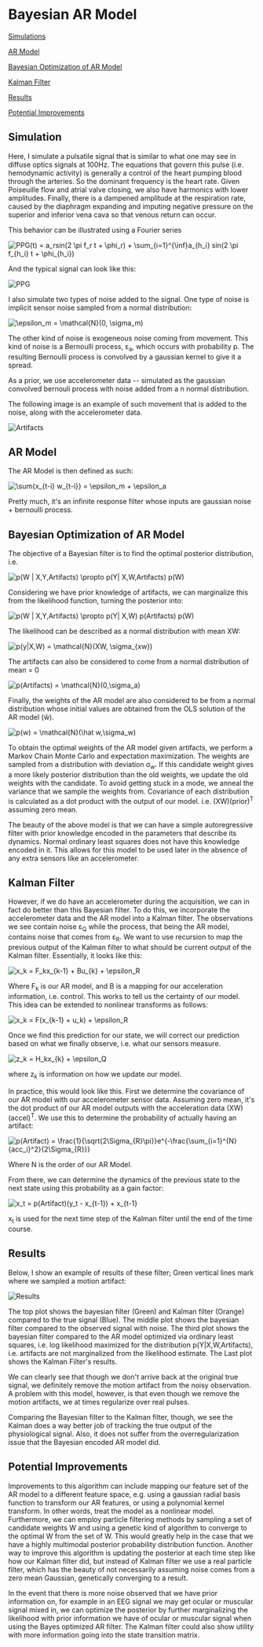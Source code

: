 # Bayesian AR Model

[Simulations](#simulation)

[AR Model](#armodel)

[Bayesian Optimization of AR Model](#bayesopt)

[Kalman Filter](#kalman)

[Results](#results)

[Potential Improvements](#improvements)

## Simulation <a name="simulation"/>

Here, I simulate a pulsatile signal that is similar to what one may see in
diffuse optics signals at 100Hz. The equations that govern this pulse (i.e.
hemodynamic activity) is generally a control of the heart pumping blood through
the arteries. So the dominant frequency is the heart rate. Given Poiseuille
flow and atrial valve closing, we also have harmonics with lower amplitudes. Finally, there is a dampened
amplitude at the respiration rate, caused by the diaphragm expanding and
imputing negative pressure on the superior and inferior vena cava so that venous
return can occur.

This behavior can be illustrated using a Fourier series

<img src="https://latex.codecogs.com/gif.latex?PPG(t)&space;=&space;a_rsin(2&space;\pi&space;f_r&space;t&space;&plus;&space;\phi_r)&space;&plus;&space;\sum_{i=1}^{\inf}a_{h_i}&space;sin(2&space;\pi&space;f_{h_i}&space;t&space;&plus;&space;\phi_{h_i})" title="PPG(t) = a_rsin(2 \pi f_r t + \phi_r) + \sum_{i=1}^{\inf}a_{h_i} sin(2 \pi f_{h_i} t + \phi_{h_i})" />

And the typical signal can look like this:

<img src="images/PPG.png" title="PPG" />

I also simulate two types of noise added to the signal.
One type of noise is implicit sensor noise sampled from a normal distribution:

<img src="https://latex.codecogs.com/gif.latex?\epsilon_m&space;=&space;\mathcal{N}(0,&space;\sigma_m)" title="\epsilon_m = \mathcal{N}(0, \sigma_m)" />

The other kind of noise is exogeneous noise coming from movement. This
kind of noise is a Bernoulli process, &epsilon;<sub>a</sub>, which occurs with probability p. The
resulting Bernoulli process is convolved by a gaussian kernel to give it a
spread.

As a prior, we use accelerometer data -- simulated as the gaussian convolved bernouli process with noise added from a n
normal distribution.

The following image is an example of such movement that is added to the noise,
along with the accelerometer data.

<img src="images/MovementArtifact.png" title="Artifacts" />


## AR Model <a name="armodel"/>

The AR Model is then defined as such:

<img src="https://latex.codecogs.com/gif.latex?\sum{x_{t-i}&space;w_{t-i}}&space;=&space;\epsilon_m&space;&plus;&space;\epsilon_a" title="\sum{x_{t-i} w_{t-i}} = \epsilon_m + \epsilon_a" />

Pretty much, it's an infinite response filter whose inputs are gaussian noise +
 bernoulli process.

## Bayesian Optimization of AR Model <a name="bayesopt"/>
The objective of a Bayesian filter is to find the optimal posterior
distribution, i.e.

<img src="https://latex.codecogs.com/gif.latex?p(W&space;|&space;X,Y,Artifacts)&space;\propto&space;p(Y|&space;X,W,Artifacts)&space;p(W)" title="p(W | X,Y,Artifacts) \propto p(Y| X,W,Artifacts) p(W)" />

Considering we have prior knowledge of artifacts, we can marginalize this from
the likelihood function, turning the posterior into:

<img src="https://latex.codecogs.com/gif.latex?p(W&space;|&space;X,Y,Artifacts)&space;\propto&space;p(Y|&space;X,W)&space;p(Artifacts)&space;p(W)" title="p(W | X,Y,Artifacts) \propto p(Y| X,W) p(Artifacts) p(W)" />


The likelihood can be described as a normal distribution with mean XW:

<img src="https://latex.codecogs.com/gif.latex?p(y|X,W)&space;=&space;\mathcal{N}(XW,&space;\sigma_{xw})" title="p(y|X,W) = \mathcal{N}(XW, \sigma_{xw})" />


The artifacts can also be considered to come from a normal distribution of mean = 0

<img src="https://latex.codecogs.com/gif.latex?p(Artifacts)&space;=&space;\mathcal{N}(0,\sigma_a)" title="p(Artifacts) = \mathcal{N}(0,\sigma_a)" />

Finally, the weights of the AR model are also considered to be from a normal
distribution whose initial values are obtained from the OLS solution of the AR
model (w&#x0302;).

<img src="https://latex.codecogs.com/gif.latex?p(w)&space;=&space;\mathcal{N}(\hat&space;w,\sigma_w)" title="p(w) = \mathcal{N}(\hat w,\sigma_w)" />

To obtain the optimal weights of the AR model given artifacts, we perform a Markov Chain Monte
Carlo and expectation maximization. The weights are sampled from a distribution with deviation
&sigma;<sub>w</sub>. If this candidate weight gives a more likely posterior
distribution than the old weights, we update the old weights with the candidate.
To avoid getting stuck in a mode, we anneal the variance that we sample the
weights from. Covariance of each distribution is calculated as a dot product
with the output of our model. i.e. (XW)(prior)<sup>T</sup> assuming zero mean.

The beauty of the above model is that we can have a simple autoregressive filter
with prior knowledge encoded in the parameters that describe its dynamics.
Normal ordinary least squares does not have this knowledge encoded in it. This
allows for this model to be used later in the absence of any extra sensors like
an accelerometer.

## Kalman Filter <a name="kalman"/>

However, if we do have an accelerometer during the acquisition, we can in fact do
better than this Bayesian filter. To do this, we incorporate the accelerometer data
and the AR model into a Kalman filter. The observations we see contain noise
&epsilon;<sub>Q</sub> while the process, that being the AR model, contains noise that comes from
&epsilon;<sub>R</sub>. We want to use recursion to map the previous output of
the Kalman filter to what should be current output of the Kalman filter.
Essentially, it looks like this:

<img src="https://latex.codecogs.com/gif.latex?x_k&space;=&space;F_kx_{k-1}&space;&plus;&space;Bu_{k}&space;&plus;&space;\epsilon_R" title="x_k = F_kx_{k-1} + Bu_{k} + \epsilon_R" />

Where F<sub>k</sub> is our AR model, and B is a mapping for our acceleration
information, i.e. control. This works to tell us the certainty of our model.
This idea can be extended to nonlinear transforms as follows:

<img src="https://latex.codecogs.com/gif.latex?x_k&space;=&space;F(x_{k-1}&space;&plus;&space;u_k)&space;&plus;&space;\epsilon_R" title="x_k = F(x_{k-1} + u_k) + \epsilon_R" />

Once we find this prediction for our state, we will correct our prediction based
on what we finally observe, i.e. what our sensors measure.

<img src="https://latex.codecogs.com/gif.latex?z_k&space;=&space;H_kx_{k}&space;&plus;&space;\epsilon_Q" title="z_k = H_kx_{k} + \epsilon_Q" />

where z<sub>k</sub> is information on how we update our model.

In practice, this would look like this. First we determine the covariance of our
AR model with our accelerometer sensor data. Assuming zero mean, it's the dot
product of our AR model outputs with the acceleration data
(XW)(accel)<sup>T</sup>. We use this to determine the probability of actually
having an artifact:

<img src="https://latex.codecogs.com/gif.latex?p(Artifact)&space;=&space;\frac{1}{\sqrt{2\Sigma_{R}\pi}}e^{-\frac{\sum_{i=1}^{N}{acc_i}^2}{2\Sigma_{R}}}" title="p(Artifact) = \frac{1}{\sqrt{2\Sigma_{R}\pi}}e^{-\frac{\sum_{i=1}^{N}{acc_i}^2}{2\Sigma_{R}}}" />

Where N is the order of our AR Model.

From there, we can determine the dynamics of the previous state to the next
state using this probability as a gain factor:

<img src="https://latex.codecogs.com/gif.latex?x_t&space;=&space;p(Artifact)(y_t&space;-&space;x_{t-1})&space;&plus;&space;x_{t-1}" title="x_t = p(Artifact)(y_t - x_{t-1}) + x_{t-1}" />

x<sub>t</sub> is used for the next time step of the Kalman filter until the end
of the time course.

## Results <a name="results"/>
Below, I show an example of results of these filter; Green vertical lines mark
where we sampled a motion artifact:

<img src="images/Generated_13.png" title="Results" />

The top plot shows the bayesian filter (Green) and Kalman filter (Orange) compared to the true signal (Blue). The middle
plot shows the bayesian filter compared to the observed signal with noise. The
third plot shows the bayesian filter compared to the AR model optimized via
ordinary least squares, i.e. log likelihood maximized for the distribution
p(Y|X,W,Artifacts), i.e. artifacts are not marginalized from the likelihood
estimate. The Last plot shows the Kalman Filter's results.

We can clearly see that though we don't arrive back at the original
true signal, we definitely remove the motion artifact from the noisy
observation. A problem with this model, however, is that even though we remove
the motion artifacts, we at times regularize over real pulses.

Comparing the Bayesian filter to the Kalman filter, though, we see the Kalman
does a way better job of tracking the true output of the physiological signal.
Also, it does not suffer from the overregularization issue that the Bayesian
encoded AR model did.

## Potential Improvements <a name="improvements"/>

Improvements to this algorithm can include mapping our feature set of the AR
model to a different feature space, e.g. using a gaussian radial basis function
to transform our AR features, or using a polynomial kernel transform. In other
words, treat the model as a nonlinear model. Furthermore, we can employ particle
filtering methods by sampling a set of candidate weights W and using a genetic
kind of algorithm to converge to the optimal W from the set of W. This would
greatly help in the case that we have a highly multimodal posterior probability
distribution function. Another way to improve this algorithm is updating the
posterior at each time step like how our Kalman filter did, but instead of
Kalman filter we use a real particle filter, which has the beauty of not necessarily
assuming noise comes from a zero mean Gaussian, genetically converging to a
result.

In the event that there is more noise observed that we have prior information
on, for example in an EEG signal we may get ocular or muscular signal mixed in, we can optimize the posterior
by further marginalizing the likelihood with prior information we have of ocular
or muscular signal when using the Bayes optimized AR filter. The Kalman filter could also show utility with
more information going into the state transition matrix.
